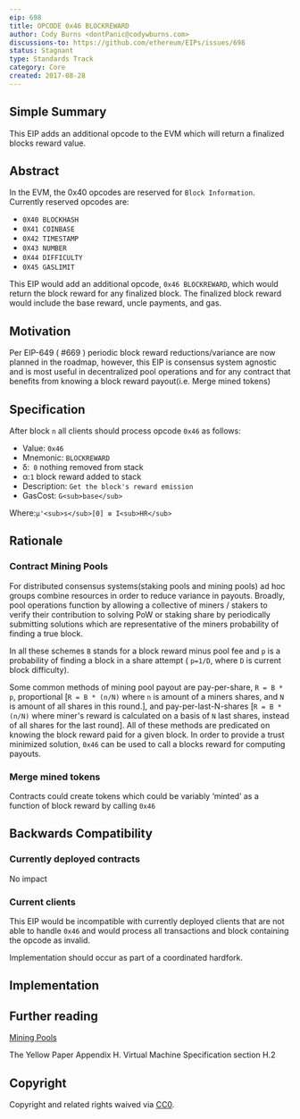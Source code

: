 ```yaml
---
eip: 698
title: OPCODE 0x46 BLOCKREWARD
author: Cody Burns <dontPanic@codywburns.com>
discussions-to: https://github.com/ethereum/EIPs/issues/698
status: Stagnant
type: Standards Track
category: Core
created: 2017-08-28
---
```


## Simple Summary

This EIP adds an additional opcode to the EVM which will return a finalized blocks reward value. 

## Abstract

In the EVM, the 0x40 opcodes are reserved for `Block Information`. Currently reserved opcodes are:
* `0X40 BLOCKHASH`
* `0X41 COINBASE`
* `0X42 TIMESTAMP`
* `0X43 NUMBER`
* `0X44 DIFFICULTY`
* `0X45 GASLIMIT`

This EIP would add an additional opcode, `0x46 BLOCKREWARD`, which would return the block reward for any finalized block. The finalized block reward would include the base reward, uncle payments, and gas.   

## Motivation


Per EIP-649 ( #669 ) periodic block reward reductions/variance are now planned in the roadmap, however, this EIP is consensus system agnostic and is most useful in decentralized pool operations and for any contract that benefits from knowing a block reward payout(i.e. Merge mined tokens) 

## Specification

After block `n` all clients should process opcode `0x46` as follows:  

* Value: `0x46`
* Mnemonic: `BLOCKREWARD`
* δ:` 0` nothing removed from stack
* α:`1` block reward added to stack
* Description: `Get the block's reward emission` 
* GasCost: `G<sub>base</sub>`

Where:`µ'<sub>s</sub>[0] ≡ I<sub>HR</sub>`


## Rationale

### Contract Mining Pools

For distributed consensus systems(staking pools and mining pools) ad hoc groups combine resources in order to reduce variance in payouts. Broadly, pool operations function by allowing a collective of  miners / stakers  to verify their contribution to solving PoW or staking share by periodically submitting solutions which are representative of the miners probability of finding a true block. 

In all these schemes `B` stands for a block reward minus pool fee and `p` is a probability of finding a block in a share attempt ( `p=1/D`, where `D` is current block difficulty).

Some common methods of mining pool payout are pay-per-share, `R = B * p`, proportional [`R = B * (n/N)` where `n` is amount of a miners shares, and `N` is amount of all shares in this round.], and pay-per-last-N-shares [`R = B * (n/N)` where miner's reward is calculated on a basis of `N` last shares, instead of all shares for the last round]. All of these methods are predicated on knowing the block reward paid for a given block. In order to provide a trust minimized solution, `0x46` can be used to call a blocks reward for computing payouts.     

### Merge mined tokens

Contracts could create tokens which could be variably ‘minted’ as a function of block reward by calling `0x46`  

## Backwards Compatibility


### Currently deployed contracts

No impact

### Current clients

This EIP would be incompatible with currently deployed clients that are not able to handle `0x46` and would process all transactions and block containing the opcode as invalid. 

Implementation should occur as part of a coordinated hardfork.

## Implementation


## Further reading

[Mining Pools](https://en.wikipedia.org/wiki/Mining_pool)

The Yellow Paper Appendix H. Virtual Machine Specification section H.2

## Copyright

Copyright and related rights waived via [CC0](../LICENSE.md).
